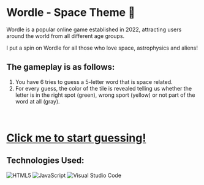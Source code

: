 # Wordle - Space Theme 🚀

Wordle is a popular online game established in 2022, attracting users around the world from all different age groups. 

I put a spin on Wordle for all those who love space, astrophysics and aliens!

## The gameplay is as follows:

1. You have 6 tries to guess a 5-letter word that is space related. 
2. For every guess, the color of the tile is revealed telling us whether the letter is in the right spot (green), wrong sport (yellow) or not part of the word at all (gray).

<br>

# [Click me to start guessing!](https://wordle-arya.netlify.app)

## Technologies Used:
![HTML5](https://img.shields.io/badge/html5-%23E34F26.svg?style=for-the-badge&logo=html5&logoColor=white)
![JavaScript](https://img.shields.io/badge/javascript-%23323330.svg?style=for-the-badge&logo=javascript&logoColor=%23F7DF1E)
![Visual Studio Code](https://img.shields.io/badge/Visual%20Studio%20Code-0078d7.svg?style=for-the-badge&logo=visual-studio-code&logoColor=white)
